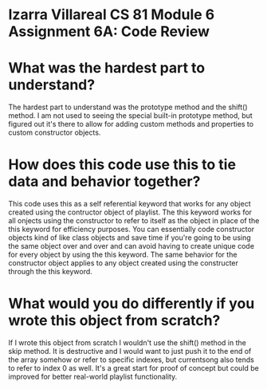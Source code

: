 # Izarra Villareal CS 81 Module 6 Assignment 6A: Code Review

# What was the hardest part to understand?
The hardest part to understand was the prototype method and the shift() method. I am not used to seeing the special built-in prototype method, but figured out it's there to allow for adding custom methods and properties to custom constructor objects.

# How does this code use this to tie data and behavior together?
This code uses this as a self referential keyword that works for any object created using the contructor object of playlist. The this keyword works for all onjects using the constructor to refer to itself as the object in place of the this keyword for efficiency purposes. You can essentially code constructor objects kind of like class objects and save time if you're going to be using the same object over and over and can avoid having to create unique code for every object by using the this keyword. The same behavior for the constructor object applies to any object created using the constructer through the this keyword.

# What would you do differently if you wrote this object from scratch?
If I wrote this object from scratch I wouldn't use the shift() method in the skip method. It is destructive and I would want to just push it to the end of the array somehow or refer to specific indexes, but currentsong also tends to refer to index 0 as well. It's a great start for proof of concept but could be improved for better real-world playlist functionality.